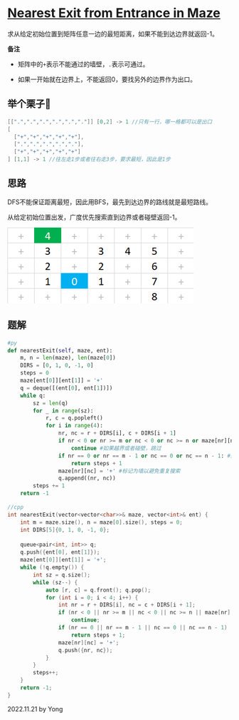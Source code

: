 # [Nearest Exit from Entrance in Maze](https://leetcode.com/problems/nearest-exit-from-entrance-in-maze/)

求从给定初始位置到矩阵任意一边的最短距离，如果不能到达边界就返回-1。

**备注**

- 矩阵中的`+`表示不能通过的墙壁，`.`表示可通过。

- 如果一开始就在边界上，不能返回0，要找另外的边界作为出口。

## 举个栗子🌰
```java
[[".",".",".",".",".","."]] [0,2] -> 1 //只有一行，哪一格都可以是出口
[
  ["+","+","+","+","+"],
  [".",".",".",".","."],
  ["+","+","+","+","+"]
] [1,1] -> 1 //往左走1步或者往右走3步，要求最短，因此是1步
```

## 思路

DFS不能保证距离最短，因此用BFS，最先到达边界的路线就是最短路线。

从给定初始位置出发，广度优先搜索直到边界或者碰壁返回-1。

![p1926](/pictures/p1926.jpg)

## 题解

```py
#py
def nearestExit(self, maze, ent):
    m, n = len(maze), len(maze[0])
    DIRS = [0, 1, 0, -1, 0]
    steps = 0
    maze[ent[0]][ent[1]] = '+'
    q = deque([(ent[0], ent[1])])
    while q:
        sz = len(q)
        for _ in range(sz):
            r, c = q.popleft()
            for i in range(4):
                nr, nc = r + DIRS[i], c + DIRS[i + 1]
                if nr < 0 or nr >= m or nc < 0 or nc >= n or maze[nr][nc] == '+':
                    continue #如果越界或者碰壁，跳过
                if nr == 0 or nr == m - 1 or nc == 0 or nc == n - 1: #到达任一边界
                    return steps + 1
                maze[nr][nc] = '+' #标记为墙以避免重复搜索
                q.append((nr, nc))
        steps += 1
    return -1
```

```cpp
//cpp
int nearestExit(vector<vector<char>>& maze, vector<int>& ent) {
    int m = maze.size(), n = maze[0].size(), steps = 0;
    int DIRS[5]{0, 1, 0, -1, 0};

    queue<pair<int, int>> q;
    q.push({ent[0], ent[1]});
    maze[ent[0]][ent[1]] = '+';
    while (!q.empty()) {
        int sz = q.size();
        while (sz--) {
            auto [r, c] = q.front(); q.pop();
            for (int i = 0; i < 4; i++) {
                int nr = r + DIRS[i], nc = c + DIRS[i + 1];
                if (nr < 0 || nr >= m || nc < 0 || nc >= n || maze[nr][nc] == '+')
                    continue;
                if (nr == 0 || nr == m - 1 || nc == 0 || nc == n - 1)
                    return steps + 1;
                maze[nr][nc] = '+';
                q.push({nr, nc});
            }
        }
        steps++;
    }
    return -1;
}
```

2022.11.21 by Yong
